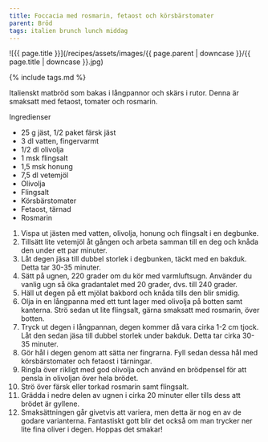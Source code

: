 ```yaml
---
title: Foccacia med rosmarin, fetaost och körsbärstomater
parent: Bröd
tags: italien brunch lunch middag
---
```

![{{ page.title }}](/recipes/assets/images/{{ page.parent | downcase }}/{{ page.title | downcase }}.jpg)

{% include tags.md %}

Italienskt matbröd som bakas i långpannor och skärs i rutor. Denna är smaksatt med fetaost, tomater och rosmarin.

Ingredienser

- 25 g jäst, 1/2 paket färsk jäst
- 3 dl vatten, fingervarmt
- 1/2 dl olivolja
- 1 msk flingsalt
- 1,5 msk honung
- 7,5 dl vetemjöl
- Olivolja
- Flingsalt
- Körsbärstomater
- Fetaost, tärnad
- Rosmarin

1. Vispa ut jästen med vatten, olivolja, honung och flingsalt i en degbunke.
2. Tillsätt lite vetemjöl åt gången och arbeta samman till en deg och knåda den under ett par minuter.
3. Låt degen jäsa till dubbel storlek i degbunken, täckt med en bakduk. Detta tar 30-35 minuter.
4. Sätt på ugnen, 220 grader om du kör med varmluftsugn. Använder du vanlig ugn så öka gradantalet med 20 grader, dvs. till 240 grader.
5. Häll ut degen på ett mjölat bakbord och knåda tills den blir smidig.
6. Olja in en långpanna med ett tunt lager med olivolja på botten samt kanterna. Strö sedan ut lite flingsalt, gärna smaksatt med rosmarin, över botten.
7. Tryck ut degen i långpannan, degen kommer då vara cirka 1-2 cm tjock. Låt den sedan jäsa till dubbel storlek under bakduk. Detta tar cirka 30-35 minuter.
8. Gör hål i degen genom att sätta ner fingrarna. Fyll sedan dessa hål med körsbärstomater och fetaost i tärningar.
9. Ringla över rikligt med god olivolja och använd en brödpensel för att pensla in olivoljan över hela brödet.
10. Strö över färsk eller torkad rosmarin samt flingsalt.
11. Grädda i nedre delen av ugnen i cirka 20 minuter eller tills dess att brödet är gyllene.
12. Smaksättningen går givetvis att variera, men detta är nog en av de godare varianterna. Fantastiskt gott blir det också om man trycker ner lite fina oliver i degen. Hoppas det smakar!
